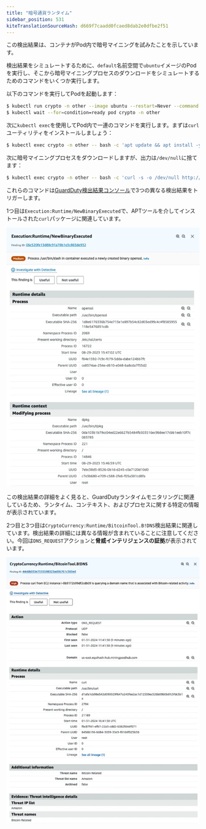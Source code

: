 ```yaml
---
title: "暗号通貨ランタイム"
sidebar_position: 531
kiteTranslationSourceHash: d669f7caadd0fcaed8dab2e0dfbe2f51
---
```


この検出結果は、コンテナがPod内で暗号マイニングを試みたことを示しています。

検出結果をシミュレートするために、`default`名前空間で`ubuntu`イメージのPodを実行し、そこから暗号マイニングプロセスのダウンロードをシミュレートするためのコマンドをいくつか実行します。

以下のコマンドを実行してPodを起動します：

```bash
$ kubectl run crypto -n other --image ubuntu --restart=Never --command -- sleep infinity
$ kubectl wait --for=condition=ready pod crypto -n other
```

次に`kubectl exec`を使用してPod内で一連のコマンドを実行します。まずは`curl`ユーティリティをインストールしましょう：

```bash
$ kubectl exec crypto -n other -- bash -c 'apt update && apt install -y curl'
```

次に暗号マイニングプロセスをダウンロードしますが、出力は`/dev/null`に捨てます：

```bash test=false
$ kubectl exec crypto -n other -- bash -c 'curl -s -o /dev/null http://us-east.equihash-hub.miningpoolhub.com:12026 || true && echo "Done!"'
```

これらのコマンドは[GuardDuty検出結果コンソール](https://console.aws.amazon.com/guardduty/home#/findings)で3つの異なる検出結果をトリガーします。

1つ目は`Execution:Runtime/NewBinaryExecuted`で、APTツールを介してインストールされた`curl`パッケージに関連しています。

![バイナリ実行の検出結果](assets/binary-execution.webp)

この検出結果の詳細をよく見ると、GuardDutyランタイムモニタリングに関連しているため、ランタイム、コンテキスト、およびプロセスに関する特定の情報が表示されています。

2つ目と3つ目は`CryptoCurrency:Runtime/BitcoinTool.B!DNS`検出結果に関連しています。検出結果の詳細には異なる情報が含まれていることに注意してください。今回は`DNS_REQUEST`アクションと**脅威インテリジェンスの証拠**が表示されています。

![暗号ランタイムの検出結果](assets/crypto-runtime.webp)

